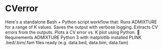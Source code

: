 # CVerror
Here's a standalone Bash + Python script workflow that:  Runs ADMIXTURE for a range of K values.  Saves the output with verbose logging.  Extracts CV errors from the outputs.  Plots a CV error vs. K plot using Python.  🔧 Requirements ADMIXTURE  Python 3 with matplotlib installed  PLINK .bed/.bim/.fam files ready (e.g. data.bed, data.bim, data.fam)
